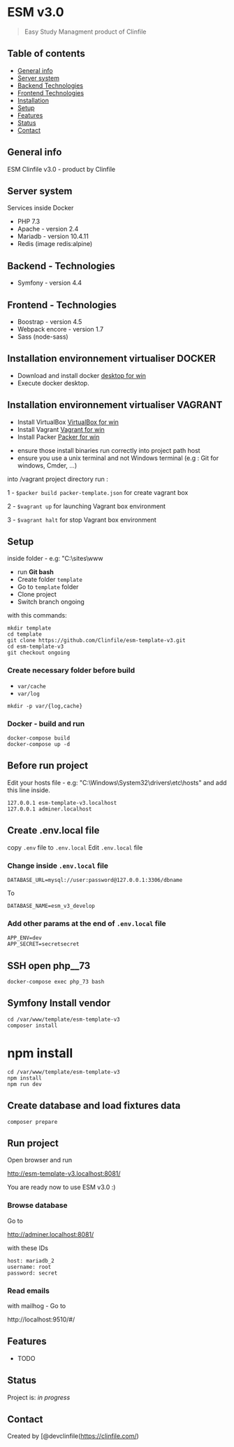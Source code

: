 # ESM v3.0
> Easy Study Managment product of Clinfile

## Table of contents
* [General info](#general-info)
* [Server system](#server_system)
* [Backend Technologies](#backend_technologies)
* [Frontend Technologies](#frontend_technologies)
* [Installation](#installation)
* [Setup](#setup)
* [Features](#features)
* [Status](#status)
* [Contact](#contact)

## General info
ESM Clinfile v3.0 - product by Clinfile

## Server system

Services inside Docker 

* PHP 7.3
* Apache - version 2.4
* Mariadb - version 10.4.11
* Redis (image redis:alpine)

## Backend - Technologies

* Symfony - version 4.4

## Frontend - Technologies

* Boostrap - version 4.5
* Webpack encore - version 1.7
* Sass (node-sass)

## Installation environnement virtualiser DOCKER


* Download and install docker [desktop for win](https://www.docker.com/products/docker-desktop)
* Execute docker desktop.


## Installation environnement virtualiser VAGRANT

* Install VirtualBox [VirtualBox for win](https://download.virtualbox.org/virtualbox/6.1.18/VirtualBox-6.1.18-142142-Win.exe)
* Install Vagrant  [Vagrant for win](https://releases.hashicorp.com/vagrant/2.2.15/vagrant_2.2.15_x86_64.msi)
* Install Packer [Packer for win](https://releases.hashicorp.com/packer/1.7.2/packer_1.7.2_windows_amd64.zip)

- ensure those install binaries run correctly into project path host 
- ensure you use a unix terminal and not Windows terminal (e.g : Git for windows, Cmder, ...)

into /vagrant project directory run :

1 - ```$packer build packer-template.json``` for create vagrant box

2 - ``$vagrant up`` for launching Vagrant box environment

3 - ``$vagrant halt`` for stop Vagrant box environment



## Setup

inside folder - e.g: "C:\sites\www 

* run **Git bash**
* Create folder `template`
* Go to `template` folder
* Clone project
* Switch branch ongoing

with this commands:

```shell
mkdir template
cd template
git clone https://github.com/Clinfile/esm-template-v3.git
cd esm-template-v3
git checkout ongoing
```

### Create necessary folder before build

* `var/cache`
* `var/log`

```
mkdir -p var/{log,cache}
```

### Docker - build and run

```
docker-compose build
docker-compose up -d
```

## Before run project

Edit your hosts file - e.g:  "C:\Windows\System32\drivers\etc\hosts" and add this line inside.

```
127.0.0.1 esm-template-v3.localhost
127.0.0.1 adminer.localhost
```

## Create .env.local file

copy `.env` file to `.env.local`
Edit `.env.local` file

### Change inside `.env.local` file

```
DATABASE_URL=mysql://user:password@127.0.0.1:3306/dbname
```

To

```
DATABASE_NAME=esm_v3_develop
```

### Add other params at the end of `.env.local` file

```
APP_ENV=dev
APP_SECRET=secretsecret
```

## SSH open php__73

```
docker-compose exec php_73 bash
```

## Symfony Install vendor

```
cd /var/www/template/esm-template-v3
composer install
```

# npm install

```
cd /var/www/template/esm-template-v3
npm install
npm run dev
```

## Create database and load fixtures data

```
composer prepare
```

## Run project

Open browser and run

http://esm-template-v3.localhost:8081/

You are ready now to use ESM v3.0 :)

### Browse database

Go to 

http://adminer.localhost:8081/

with these IDs

```
host: mariadb_2
username: root
password: secret
```

### Read emails

with mailhog - Go to 

http://localhost:9510/#/

## Features

* TODO

## Status
Project is: _in progress_

## Contact
Created by [@devclinfile(https://clinfile.com/) 
